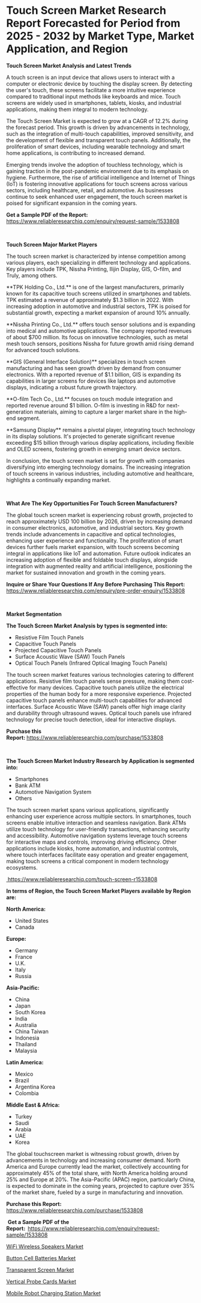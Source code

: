 <p><h1>Touch Screen Market Research Report Forecasted for Period from 2025 -  2032 by Market Type, Market Application, and Region</h1></p><p><strong>Touch Screen Market Analysis and Latest Trends</strong></p>
<p><p>A touch screen is an input device that allows users to interact with a computer or electronic device by touching the display screen. By detecting the user's touch, these screens facilitate a more intuitive experience compared to traditional input methods like keyboards and mice. Touch screens are widely used in smartphones, tablets, kiosks, and industrial applications, making them integral to modern technology.</p><p>The Touch Screen Market is expected to grow at a CAGR of 12.2% during the forecast period. This growth is driven by advancements in technology, such as the integration of multi-touch capabilities, improved sensitivity, and the development of flexible and transparent touch panels. Additionally, the proliferation of smart devices, including wearable technology and smart home applications, is contributing to increased demand. </p><p>Emerging trends involve the adoption of touchless technology, which is gaining traction in the post-pandemic environment due to its emphasis on hygiene. Furthermore, the rise of artificial intelligence and Internet of Things (IoT) is fostering innovative applications for touch screens across various sectors, including healthcare, retail, and automotive. As businesses continue to seek enhanced user engagement, the touch screen market is poised for significant expansion in the coming years.</p></p>
<p><strong>Get a Sample PDF of the Report:&nbsp;</strong> <a href="https://www.reliableresearchiq.com/enquiry/request-sample/1533808?utm_campaign=1129&utm_medium=2&utm_source=Github&utm_content=ia&utm_term=06042025&utm_id=touch-screen">https://www.reliableresearchiq.com/enquiry/request-sample/1533808</a></p>
<p>&nbsp;</p>
<p><strong>Touch Screen Major Market Players</strong></p>
<p><p>The touch screen market is characterized by intense competition among various players, each specializing in different technology and applications. Key players include TPK, Nissha Printing, Ilijin Display, GIS, O-film, and Truly, among others.</p><p>**TPK Holding Co., Ltd.** is one of the largest manufacturers, primarily known for its capacitive touch screens utilized in smartphones and tablets. TPK estimated a revenue of approximately $1.3 billion in 2022. With increasing adoption in automotive and industrial sectors, TPK is poised for substantial growth, expecting a market expansion of around 10% annually.</p><p>**Nissha Printing Co., Ltd.** offers touch sensor solutions and is expanding into medical and automotive applications. The company reported revenues of about $700 million. Its focus on innovative technologies, such as metal mesh touch sensors, positions Nissha for future growth amid rising demand for advanced touch solutions.</p><p>**GIS (General Interface Solution)** specializes in touch screen manufacturing and has seen growth driven by demand from consumer electronics. With a reported revenue of $1.1 billion, GIS is expanding its capabilities in larger screens for devices like laptops and automotive displays, indicating a robust future growth trajectory.</p><p>**O-film Tech Co., Ltd.** focuses on touch module integration and reported revenue around $1 billion. O-film is investing in R&D for next-generation materials, aiming to capture a larger market share in the high-end segment.</p><p>**Samsung Display** remains a pivotal player, integrating touch technology in its display solutions. It's projected to generate significant revenue exceeding $15 billion through various display applications, including flexible and OLED screens, fostering growth in emerging smart device sectors.</p><p>In conclusion, the touch screen market is set for growth with companies diversifying into emerging technology domains. The increasing integration of touch screens in various industries, including automotive and healthcare, highlights a continually expanding market.</p></p>
<p>&nbsp;</p>
<p><strong>What Are The Key Opportunities For Touch Screen Manufacturers?</strong></p>
<p><p>The global touch screen market is experiencing robust growth, projected to reach approximately USD 100 billion by 2026, driven by increasing demand in consumer electronics, automotive, and industrial sectors. Key growth trends include advancements in capacitive and optical technologies, enhancing user experience and functionality. The proliferation of smart devices further fuels market expansion, with touch screens becoming integral in applications like IoT and automation. Future outlook indicates an increasing adoption of flexible and foldable touch displays, alongside integration with augmented reality and artificial intelligence, positioning the market for sustained innovation and growth in the coming years.</p></p>
<p><strong>Inquire or Share Your Questions If Any Before Purchasing This Report:</strong> <a href="https://www.reliableresearchiq.com/enquiry/pre-order-enquiry/1533808?utm_campaign=1129&utm_medium=2&utm_source=Github&utm_content=ia&utm_term=06042025&utm_id=touch-screen">https://www.reliableresearchiq.com/enquiry/pre-order-enquiry/1533808</a></p>
<p>&nbsp;</p>
<p><strong>Market Segmentation</strong></p>
<p><strong>The Touch Screen Market Analysis by types is segmented into:</strong></p>
<p><ul><li>Resistive Film Touch Panels</li><li>Capacitive Touch Panels</li><li>Projected Capacitive Touch Panels</li><li>Surface Acoustic Wave (SAW) Touch Panels</li><li>Optical Touch Panels (Infrared Optical Imaging Touch Panels)</li></ul></p>
<p><p>The touch screen market features various technologies catering to different applications. Resistive film touch panels sense pressure, making them cost-effective for many devices. Capacitive touch panels utilize the electrical properties of the human body for a more responsive experience. Projected capacitive touch panels enhance multi-touch capabilities for advanced interfaces. Surface Acoustic Wave (SAW) panels offer high image clarity and durability through ultrasound waves. Optical touch panels use infrared technology for precise touch detection, ideal for interactive displays.</p></p>
<p><strong>Purchase this Report:&nbsp;</strong><a href="https://www.reliableresearchiq.com/purchase/1533808?utm_campaign=1129&utm_medium=2&utm_source=Github&utm_content=ia&utm_term=06042025&utm_id=touch-screen">https://www.reliableresearchiq.com/purchase/1533808</a></p>
<p>&nbsp;</p>
<p><strong>The Touch Screen Market Industry Research by Application is segmented into:</strong></p>
<p><ul><li>Smartphones</li><li>Bank ATM</li><li>Automotive Navigation System</li><li>Others</li></ul></p>
<p><p>The touch screen market spans various applications, significantly enhancing user experience across multiple sectors. In smartphones, touch screens enable intuitive interaction and seamless navigation. Bank ATMs utilize touch technology for user-friendly transactions, enhancing security and accessibility. Automotive navigation systems leverage touch screens for interactive maps and controls, improving driving efficiency. Other applications include kiosks, home automation, and industrial controls, where touch interfaces facilitate easy operation and greater engagement, making touch screens a critical component in modern technology ecosystems.</p></p>
<p><a href="https://www.reliableresearchiq.com/touch-screen-r1533808?utm_campaign=1129&utm_medium=2&utm_source=Github&utm_content=ia&utm_term=06042025&utm_id=touch-screen">&nbsp;https://www.reliableresearchiq.com/touch-screen-r1533808</a></p>
<p><strong>In terms of Region, the Touch Screen Market Players available by Region are:</strong></p>
<p>
    <p> <strong> North America: </strong>
        <ul>
            <li>United States</li>
            <li>Canada</li>
        </ul>
        </p> 
    <p> <strong> Europe: </strong>
        <ul>
            <li>Germany</li>
            <li>France</li>
            <li>U.K.</li>
            <li>Italy</li>
            <li>Russia</li>
        </ul>
        </p> 
    <p> <strong> Asia-Pacific: </strong>
        <ul>
            <li>China</li>
            <li>Japan</li>
            <li>South Korea</li>
            <li>India</li>
            <li>Australia</li>
            <li>China Taiwan</li>
            <li>Indonesia</li>
            <li>Thailand</li>
            <li>Malaysia</li>
        </ul>
        </p> 
    <p> <strong> Latin America: </strong>
        <ul>
            <li>Mexico</li>
            <li>Brazil</li>
            <li>Argentina Korea</li>
            <li>Colombia</li>
        </ul>
        </p> 
    <p> <strong> Middle East & Africa: </strong>
        <ul>
            <li>Turkey</li>
            <li>Saudi</li>
            <li>Arabia</li>
            <li>UAE</li>
            <li>Korea</li>
        </ul>
    </p>
    </p>
<p><p>The global touchscreen market is witnessing robust growth, driven by advancements in technology and increasing consumer demand. North America and Europe currently lead the market, collectively accounting for approximately 45% of the total share, with North America holding around 25% and Europe at 20%. The Asia-Pacific (APAC) region, particularly China, is expected to dominate in the coming years, projected to capture over 35% of the market share, fueled by a surge in manufacturing and innovation.</p></p>
<p><strong>Purchase this Report: </strong><a href="https://www.reliableresearchiq.com/purchase/1533808?utm_campaign=1129&utm_medium=2&utm_source=Github&utm_content=ia&utm_term=06042025&utm_id=touch-screen">https://www.reliableresearchiq.com/purchase/1533808</a></p>
<p>&nbsp;<strong>Get a Sample PDF of the Report:&nbsp;&nbsp;</strong><a href="https://www.reliableresearchiq.com/enquiry/request-sample/1533808?utm_campaign=1129&utm_medium=2&utm_source=Github&utm_content=ia&utm_term=06042025&utm_id=touch-screen">https://www.reliableresearchiq.com/enquiry/request-sample/1533808</a></p>
<p><strong></strong></p>
<p><p><a href="https://github.com/snapetylerho/Market-Research-Report-List-1/blob/main/wifi-wireless-speakers-market.md?utm_campaign=1129&utm_medium=2&utm_source=Github&utm_content=ia&utm_term=06042025&utm_id=touch-screen">WiFi Wireless Speakers Market</a></p><p><a href="https://github.com/iwanesucices/Market-Research-Report-List-1/blob/main/button-cell-batteries-market.md?utm_campaign=1129&utm_medium=2&utm_source=Github&utm_content=ia&utm_term=06042025&utm_id=touch-screen">Button Cell Batteries Market</a></p><p><a href="https://github.com/sulvantomppa/Market-Research-Report-List-1/blob/main/transparent-screen-market.md?utm_campaign=1129&utm_medium=2&utm_source=Github&utm_content=ia&utm_term=06042025&utm_id=touch-screen">Transparent Screen Market</a></p><p><a href="https://github.com/hatlepigna2s/Market-Research-Report-List-1/blob/main/vertical-probe-cards-market.md?utm_campaign=1129&utm_medium=2&utm_source=Github&utm_content=ia&utm_term=06042025&utm_id=touch-screen">Vertical Probe Cards Market</a></p><p><a href="https://github.com/stunzkocotpv/Market-Research-Report-List-1/blob/main/mobile-robot-charging-station-market.md?utm_campaign=1129&utm_medium=2&utm_source=Github&utm_content=ia&utm_term=06042025&utm_id=touch-screen">Mobile Robot Charging Station Market</a></p></p>
